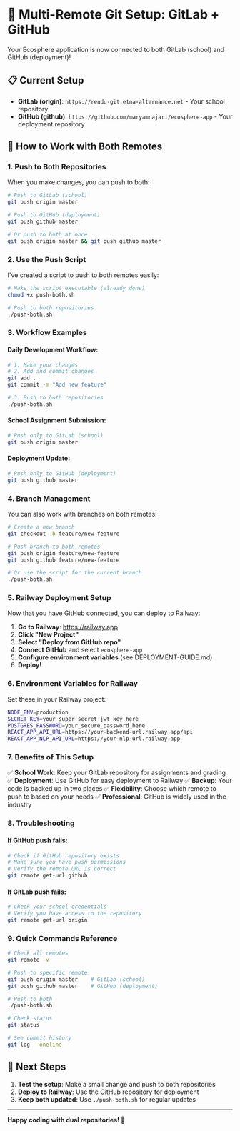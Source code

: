 # 🔄 Multi-Remote Git Setup: GitLab + GitHub

Your Ecosphere application is now connected to both GitLab (school) and GitHub (deployment)!

## 📋 Current Setup

- **GitLab (origin)**: `https://rendu-git.etna-alternance.net` - Your school repository
- **GitHub (github)**: `https://github.com/maryamnajari/ecosphere-app` - Your deployment repository

## 🚀 How to Work with Both Remotes

### **1. Push to Both Repositories**

When you make changes, you can push to both:

```bash
# Push to GitLab (school)
git push origin master

# Push to GitHub (deployment)
git push github master

# Or push to both at once
git push origin master && git push github master
```

### **2. Use the Push Script**

I've created a script to push to both remotes easily:

```bash
# Make the script executable (already done)
chmod +x push-both.sh

# Push to both repositories
./push-both.sh
```

### **3. Workflow Examples**

#### **Daily Development Workflow:**

```bash
# 1. Make your changes
# 2. Add and commit changes
git add .
git commit -m "Add new feature"

# 3. Push to both repositories
./push-both.sh
```

#### **School Assignment Submission:**

```bash
# Push only to GitLab (school)
git push origin master
```

#### **Deployment Update:**

```bash
# Push only to GitHub (deployment)
git push github master
```

### **4. Branch Management**

You can also work with branches on both remotes:

```bash
# Create a new branch
git checkout -b feature/new-feature

# Push branch to both remotes
git push origin feature/new-feature
git push github feature/new-feature

# Or use the script for the current branch
./push-both.sh
```

### **5. Railway Deployment Setup**

Now that you have GitHub connected, you can deploy to Railway:

1. **Go to Railway**: https://railway.app
2. **Click "New Project"**
3. **Select "Deploy from GitHub repo"**
4. **Connect GitHub** and select `ecosphere-app`
5. **Configure environment variables** (see DEPLOYMENT-GUIDE.md)
6. **Deploy!**

### **6. Environment Variables for Railway**

Set these in your Railway project:

```bash
NODE_ENV=production
SECRET_KEY=your_super_secret_jwt_key_here
POSTGRES_PASSWORD=your_secure_password_here
REACT_APP_API_URL=https://your-backend-url.railway.app/api
REACT_APP_NLP_API_URL=https://your-nlp-url.railway.app
```

### **7. Benefits of This Setup**

✅ **School Work**: Keep your GitLab repository for assignments and grading
✅ **Deployment**: Use GitHub for easy deployment to Railway
✅ **Backup**: Your code is backed up in two places
✅ **Flexibility**: Choose which remote to push to based on your needs
✅ **Professional**: GitHub is widely used in the industry

### **8. Troubleshooting**

#### **If GitHub push fails:**
```bash
# Check if GitHub repository exists
# Make sure you have push permissions
# Verify the remote URL is correct
git remote get-url github
```

#### **If GitLab push fails:**
```bash
# Check your school credentials
# Verify you have access to the repository
git remote get-url origin
```

### **9. Quick Commands Reference**

```bash
# Check all remotes
git remote -v

# Push to specific remote
git push origin master    # GitLab (school)
git push github master    # GitHub (deployment)

# Push to both
./push-both.sh

# Check status
git status

# See commit history
git log --oneline
```

## 🎯 **Next Steps**

1. **Test the setup**: Make a small change and push to both repositories
2. **Deploy to Railway**: Use the GitHub repository for deployment
3. **Keep both updated**: Use `./push-both.sh` for regular updates

---

**Happy coding with dual repositories! 🚀**
